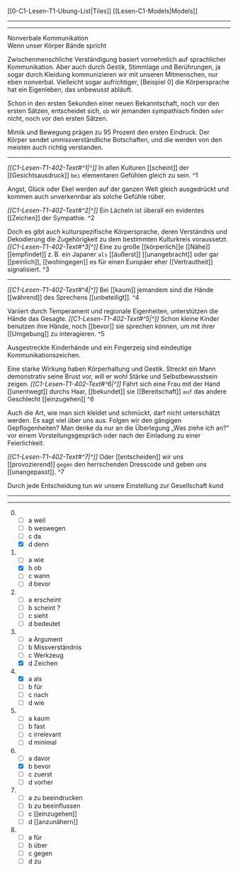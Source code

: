 [[0-C1-Lesen-T1-Ubung-List|Tiles]]
[[Lesen-C1-Models|Models]]

---
---

Nonverbale Kommunikation  
Wenn unser Körper Bände spricht

Zwischenmenschliche Verständigung basiert vornehmlich auf sprachlicher Kommunikation. Aber auch durch Gestik, Stimmlage und Berührungen, ja sogar durch Kleidung kommunizieren wir mit unseren Mitmenschen, nur eben nonverbal. Vielleicht sogar aufrichtiger, [Beispiel 0] die Körpersprache hat ein Eigenleben, das unbewusst abläuft. 

Schon in den ersten Sekunden einer neuen Bekanntschaft, noch vor den ersten Sätzen, entscheidet sich, `ob` wir jemanden sympathisch finden `oder` nicht, noch vor den ersten Sätzen. 

Mimik und Bewegung prägen zu 95 Prozent den ersten Eindruck. Der Körper sendet unmissverständliche Botschaften, und die werden von den meisten auch richtig verstanden.

---

*[[C1-Lesen-T1-402-Text#^1|^]]* In allen Kulturen [[scheint]] der [[Gesichtsausdruck]] `bei` elementaren Gefühlen gleich zu sein. ^1

Angst, Glück oder Ekel werden auf der ganzen Welt gleich ausgedrückt und kommen auch unverkennbar als solche Gefühle rüber. 

*[[C1-Lesen-T1-402-Text#^2|^]]* Ein Lächeln ist überall ein evidentes [[Zeichen]] der Sympathie. ^2

Doch es gibt auch kulturspezifische Körpersprache, deren Verständnis und Dekodierung die Zugehörigkeit zu dem bestimmten Kulturkreis voraussetzt.
*[[C1-Lesen-T1-402-Text#^3|^]]* Eine zu große [[körperlich]]e [[Nähe]] [[empfindet]] z. B. ein Japaner `als` [[äußerst]] [[unangebracht]] oder gar [[peinlich]], [[wohingegen]] es für einen Europäer eher [[Vertrautheit]] signalisiert. ^3


---

*[[C1-Lesen-T1-402-Text#^4|^]]* Bei [[kaum]] jemandem sind die Hände [[während]] des Sprechens [[unbeteiligt]]. ^4

Variiert durch Temperament und regionale Eigenheiten, unterstützen die Hände das Gesagte.
*[[C1-Lesen-T1-402-Text#^5|^]]* Schon kleine Kinder benutzen ihre Hände, noch [[bevor]] sie sprechen können, um mit ihrer [[Umgebung]] zu interagieren. ^5

Ausgestreckte Kinderhände und ein Fingerzeig sind eindeutige Kommunikationszeichen.

Eine starke Wirkung haben Körperhaltung und Gestik. Streckt ein Mann demonstrativ seine Brust vor, will er wohl Stärke und Selbstbewusstsein zeigen. 
*[[C1-Lesen-T1-402-Text#^6|^]]* Fährt sich eine Frau mit der Hand [[unentwegt]] durchs Haar, [[bekundet]] sie [[Bereitschaft]] `auf` das andere Geschlecht [[einzugehen]] ^6


Auch die Art, wie man sich kleidet und schmückt, darf nicht unterschätzt werden. Es sagt viel über uns aus. Folgen wir den gängigen Gepflogenheiten? Man denke da nur an die Überlegung „Was ziehe ich an?“ vor einem Vorstellungsgespräch oder nach der Einladung zu einer Feierlichkeit.

*[[C1-Lesen-T1-402-Text#^7|^]]* Oder [[entscheiden]] wir uns [[provozierend]] `gegen` den herrschenden Dresscode und geben uns [[unangepasst]]. ^7


Durch jede Entscheidung tun wir unsere Einstellung zur Gesellschaft kund




---
---

0. 
	- [ ] a weil
	- [ ] b weswegen
	- [ ] c da
	- [x] d denn

1. 
	- [ ] a wie
	- [x] b ob
	- [ ] c wann
	- [ ] d bevor

2. 
	- [ ] a erscheint
	- [ ] b scheint ?
	- [ ] c sieht
	- [ ] d bedeutet

3. 
	- [ ] a Argument
	- [ ] b Missverständnis
	- [ ] c Werkzeug
	- [x] d Zeichen

4. 
	- [x] a als
	- [ ] b für
	- [ ] c nach
	- [ ] d wie

5. 
	- [ ] a kaum
	- [ ] b fast
	- [ ] c irrelevant
	- [ ] d minimal

6. 
	- [ ] a davor
	- [x] b bevor
	- [ ] c zuerst
	- [ ] d vorher

7. 
	- [ ] a zu beeindrucken
	- [ ] b zu beeinflussen
	- [ ] c [[einzugehen]]
	- [ ] d [[anzunähern]]

8. 
	- [ ] a für
	- [ ] b über
	- [ ] c gegen
	- [ ] d zu
